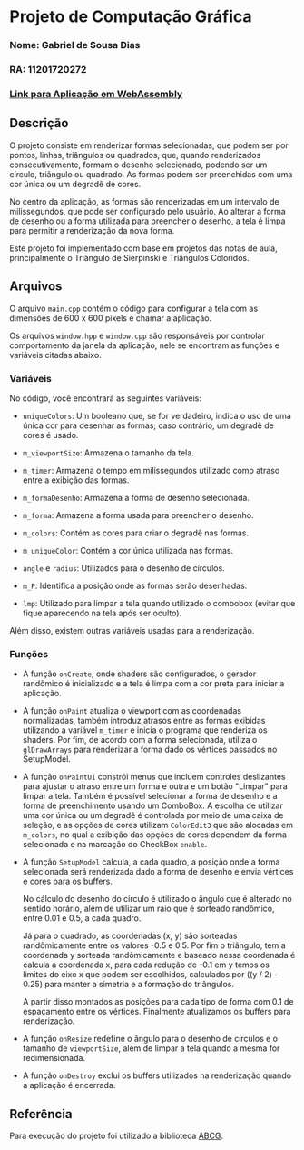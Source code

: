 # Projeto de Computação Gráfica

### Nome: Gabriel de Sousa Dias
### RA: 11201720272

### [Link para Aplicação em WebAssembly](https://sdias22.github.io/CG_3Q23_Ativ1/)

## Descrição

O projeto consiste em renderizar formas selecionadas, que podem ser por pontos, linhas, triângulos ou quadrados, que, quando renderizados consecutivamente, formam o desenho selecionado, podendo ser um círculo, triângulo ou quadrado. As formas podem ser preenchidas com uma cor única ou um degradê de cores.

No centro da aplicação, as formas são renderizadas em um intervalo de milissegundos, que pode ser configurado pelo usuário. Ao alterar a forma de desenho ou a forma utilizada para preencher o desenho, a tela é limpa para permitir a renderização da nova forma.

Este projeto foi implementado com base em projetos das notas de aula, principalmente o Triângulo de Sierpinski e Triângulos Coloridos.

## Arquivos

O arquivo `main.cpp` contém o código para configurar a tela com as dimensões de 600 x 600 pixels e chamar a aplicação.

Os arquivos `window.hpp` e `window.cpp` são responsáveis por controlar comportamento da janela da aplicação, nele se encontram as funções e variáveis citadas abaixo. 

### Variáveis

No código, você encontrará as seguintes variáveis:

- `uniqueColors`: Um booleano que, se for verdadeiro, indica o uso de uma única cor para desenhar as formas; caso contrário, um degradê de cores é usado.

- `m_viewportSize`: Armazena o tamanho da tela.

- `m_timer`: Armazena o tempo em milissegundos utilizado como atraso entre a exibição das formas.

- `m_formaDesenho`: Armazena a forma de desenho selecionada.

- `m_forma`: Armazena a forma usada para preencher o desenho.

- `m_colors`: Contém as cores para criar o degradê nas formas.

- `m_uniqueColor`: Contém a cor única utilizada nas formas.

- `angle` e `radius`: Utilizados para o desenho de círculos.

- `m_P`: Identifica a posição onde as formas serão desenhadas.

- `lmp`: Utilizado para limpar a tela quando utilizado o combobox (evitar que fique aparecendo na tela após ser oculto).

Além disso, existem outras variáveis usadas para a renderização.

### Funções

- A função `onCreate`, onde shaders são configurados, o gerador randômico é inicializado e a tela é limpa com a cor preta para iniciar a aplicação.

- A função `onPaint` atualiza o viewport com as coordenadas normalizadas, também introduz atrasos entre as formas exibidas utilizando a variável `m_timer` e inicia o programa que renderiza os shaders. Por fim, de acordo com a forma selecionada, utiliza o `glDrawArrays` para renderizar a forma dado os vértices passados no SetupModel.

- A função `onPaintUI` constrói menus que incluem controles deslizantes para ajustar o atraso entre um forma e outra e um botão "Limpar" para limpar a tela. Também é possível selecionar a forma de desenho e a forma de preenchimento usando um ComboBox. A escolha de utilizar uma cor única ou um degradê é controlada por meio de uma caixa de seleção, e as opções de cores utilizam `ColorEdit3` que são alocadas em `m_colors`, no qual a exibição das opções de cores dependem da forma selecionada e na marcação do CheckBox `enable`.

- A função `SetupModel` calcula, a cada quadro, a posição onde a forma selecionada será renderizada dado a forma de desenho e envia vértices e cores para os buffers.

  No cálculo do desenho do circulo é utilizado o ângulo que é alterado no sentido horário, além de utilizar um raio que é sorteado randômico, entre 0.01 e 0.5, a cada quadro.

  Já para o quadrado, as coordenadas (x, y) são sorteadas randômicamente entre os valores -0.5 e 0.5. Por fim o triângulo, tem a coordenada y sorteada randômicamente e baseado nessa coordenada é calcula a coordenada x, para cada redução de -0.1 em y temos os limites do eixo x que podem ser escolhidos, calculados por ((y / 2) - 0.25) para manter a simetria e a formação do triângulos.

  A partir disso montados as posições para cada tipo de forma com 0.1 de espaçamento entre os vértices. Finalmente atualizamos os buffers para renderização.

- A função `onResize` redefine o ângulo para o desenho de círculos e o tamanho de `viewportSize`, além de limpar a tela quando a mesma for redimensionada.

- A função `onDestroy` exclui os buffers utilizados na renderização quando a aplicação é encerrada.

## Referência

Para execução do projeto foi utilizado a biblioteca [ABCG](https://github.com/hbatagelo/abcg).

